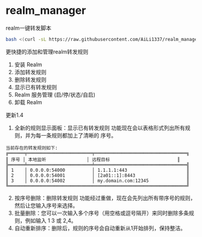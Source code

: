 # realm_manager
realm一键转发脚本
```bash
bash <(curl -sL https://raw.githubusercontent.com/AiLi1337/realm_manager/main/realm_manager.sh)
```

更快捷的添加和管理realm转发规则

1. 安装 Realm
2. 添加转发规则
3. 删除转发规则
4. 显示已有转发规则
5. Realm 服务管理 (启/停/状态/自启)
6. 卸载 Realm


更新1.4
1. 全新的规则显示面板：显示已有转发规则 功能现在会以表格形式列出所有规则，并为每一条规则都加上了清晰的 序号。
```
当前存在的转发规则如下:
╔══════╤════════════════════════╤══════════════════════════════════╗
║ 序号 │ 本地监听               │ 远程目标                         ║
╠══════╧════════════════════════╧══════════════════════════════════╣
║ 1    │ 0.0.0.0:54000          │ 1.1.1.1:443                      ║
║ 2    │ 0.0.0.0:54001          │ [2a01::1]:8443                   ║
║ 3    │ 0.0.0.0:54002          │ my.domain.com:12345              ║
╚══════════════════════════════════════════════════════════════════╝
```
2. 按序号删除：删除转发规则 功能经过重做，现在会先列出所有带序号的规则，然后让您输入序号来选择。
3. 批量删除：您可以一次输入多个序号（用空格或逗号隔开）来同时删除多条规则，例如输入 1 3 或 2,4。
4. 自动重新排序：删除后，规则的序号会自动重新从1开始排列，保持整洁。